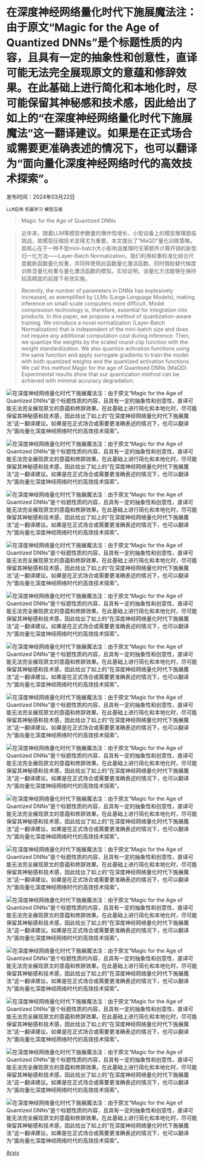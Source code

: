 # 在深度神经网络量化时代下施展魔法注：由于原文“Magic for the Age of Quantized DNNs”是个标题性质的内容，且具有一定的抽象性和创意性，直译可能无法完全展现原文的意蕴和修辞效果。在此基础上进行简化和本地化时，尽可能保留其神秘感和技术感，因此给出了如上的“在深度神经网络量化时代下施展魔法”这一翻译建议。如果是在正式场合或需要更准确表述的情况下，也可以翻译为“面向量化深度神经网络时代的高效技术探索”。

发布时间：2024年03月22日

`LLM应用` `机器学习` `模型压缩`

> Magic for the Age of Quantized DNNs

> 近年来，随着LLM等模型参数量的爆炸性增长，小型设备上的模型推理面临挑战，故模型压缩技术显得尤为重要。本文提出了“MaQD”量化训练策略，其核心在于一种不受mini-batch大小影响且推理时无需额外计算开销的新型归一化方法——Layer-Batch Normalization。我们利用权重标准化结合尺度截断函数量化权重，并同样使用此函数量化激活函数，同时借助替代梯度训练含量化权重与量化激活函数的模型。实验证明，该量化方法能够在保持较高精度的前提下有效实施。

> Recently, the number of parameters in DNNs has explosively increased, as exemplified by LLMs (Large Language Models), making inference on small-scale computers more difficult. Model compression technology is, therefore, essential for integration into products. In this paper, we propose a method of quantization-aware training. We introduce a novel normalization (Layer-Batch Normalization) that is independent of the mini-batch size and does not require any additional computation cost during inference. Then, we quantize the weights by the scaled round-clip function with the weight standardization. We also quantize activation functions using the same function and apply surrogate gradients to train the model with both quantized weights and the quantized activation functions. We call this method Magic for the age of Quantised DNNs (MaQD). Experimental results show that our quantization method can be achieved with minimal accuracy degradation.

![在深度神经网络量化时代下施展魔法注：由于原文“Magic for the Age of Quantized DNNs”是个标题性质的内容，且具有一定的抽象性和创意性，直译可能无法完全展现原文的意蕴和修辞效果。在此基础上进行简化和本地化时，尽可能保留其神秘感和技术感，因此给出了如上的“在深度神经网络量化时代下施展魔法”这一翻译建议。如果是在正式场合或需要更准确表述的情况下，也可以翻译为“面向量化深度神经网络时代的高效技术探索”。](../../../paper_images/2403.14999/x1.png)

![在深度神经网络量化时代下施展魔法注：由于原文“Magic for the Age of Quantized DNNs”是个标题性质的内容，且具有一定的抽象性和创意性，直译可能无法完全展现原文的意蕴和修辞效果。在此基础上进行简化和本地化时，尽可能保留其神秘感和技术感，因此给出了如上的“在深度神经网络量化时代下施展魔法”这一翻译建议。如果是在正式场合或需要更准确表述的情况下，也可以翻译为“面向量化深度神经网络时代的高效技术探索”。](../../../paper_images/2403.14999/x2.png)

![在深度神经网络量化时代下施展魔法注：由于原文“Magic for the Age of Quantized DNNs”是个标题性质的内容，且具有一定的抽象性和创意性，直译可能无法完全展现原文的意蕴和修辞效果。在此基础上进行简化和本地化时，尽可能保留其神秘感和技术感，因此给出了如上的“在深度神经网络量化时代下施展魔法”这一翻译建议。如果是在正式场合或需要更准确表述的情况下，也可以翻译为“面向量化深度神经网络时代的高效技术探索”。](../../../paper_images/2403.14999/x3.png)

![在深度神经网络量化时代下施展魔法注：由于原文“Magic for the Age of Quantized DNNs”是个标题性质的内容，且具有一定的抽象性和创意性，直译可能无法完全展现原文的意蕴和修辞效果。在此基础上进行简化和本地化时，尽可能保留其神秘感和技术感，因此给出了如上的“在深度神经网络量化时代下施展魔法”这一翻译建议。如果是在正式场合或需要更准确表述的情况下，也可以翻译为“面向量化深度神经网络时代的高效技术探索”。](../../../paper_images/2403.14999/x4.png)

![在深度神经网络量化时代下施展魔法注：由于原文“Magic for the Age of Quantized DNNs”是个标题性质的内容，且具有一定的抽象性和创意性，直译可能无法完全展现原文的意蕴和修辞效果。在此基础上进行简化和本地化时，尽可能保留其神秘感和技术感，因此给出了如上的“在深度神经网络量化时代下施展魔法”这一翻译建议。如果是在正式场合或需要更准确表述的情况下，也可以翻译为“面向量化深度神经网络时代的高效技术探索”。](../../../paper_images/2403.14999/x5.png)

![在深度神经网络量化时代下施展魔法注：由于原文“Magic for the Age of Quantized DNNs”是个标题性质的内容，且具有一定的抽象性和创意性，直译可能无法完全展现原文的意蕴和修辞效果。在此基础上进行简化和本地化时，尽可能保留其神秘感和技术感，因此给出了如上的“在深度神经网络量化时代下施展魔法”这一翻译建议。如果是在正式场合或需要更准确表述的情况下，也可以翻译为“面向量化深度神经网络时代的高效技术探索”。](../../../paper_images/2403.14999/x6.png)

![在深度神经网络量化时代下施展魔法注：由于原文“Magic for the Age of Quantized DNNs”是个标题性质的内容，且具有一定的抽象性和创意性，直译可能无法完全展现原文的意蕴和修辞效果。在此基础上进行简化和本地化时，尽可能保留其神秘感和技术感，因此给出了如上的“在深度神经网络量化时代下施展魔法”这一翻译建议。如果是在正式场合或需要更准确表述的情况下，也可以翻译为“面向量化深度神经网络时代的高效技术探索”。](../../../paper_images/2403.14999/x7.png)

![在深度神经网络量化时代下施展魔法注：由于原文“Magic for the Age of Quantized DNNs”是个标题性质的内容，且具有一定的抽象性和创意性，直译可能无法完全展现原文的意蕴和修辞效果。在此基础上进行简化和本地化时，尽可能保留其神秘感和技术感，因此给出了如上的“在深度神经网络量化时代下施展魔法”这一翻译建议。如果是在正式场合或需要更准确表述的情况下，也可以翻译为“面向量化深度神经网络时代的高效技术探索”。](../../../paper_images/2403.14999/x8.png)

![在深度神经网络量化时代下施展魔法注：由于原文“Magic for the Age of Quantized DNNs”是个标题性质的内容，且具有一定的抽象性和创意性，直译可能无法完全展现原文的意蕴和修辞效果。在此基础上进行简化和本地化时，尽可能保留其神秘感和技术感，因此给出了如上的“在深度神经网络量化时代下施展魔法”这一翻译建议。如果是在正式场合或需要更准确表述的情况下，也可以翻译为“面向量化深度神经网络时代的高效技术探索”。](../../../paper_images/2403.14999/x9.png)

![在深度神经网络量化时代下施展魔法注：由于原文“Magic for the Age of Quantized DNNs”是个标题性质的内容，且具有一定的抽象性和创意性，直译可能无法完全展现原文的意蕴和修辞效果。在此基础上进行简化和本地化时，尽可能保留其神秘感和技术感，因此给出了如上的“在深度神经网络量化时代下施展魔法”这一翻译建议。如果是在正式场合或需要更准确表述的情况下，也可以翻译为“面向量化深度神经网络时代的高效技术探索”。](../../../paper_images/2403.14999/x10.png)

![在深度神经网络量化时代下施展魔法注：由于原文“Magic for the Age of Quantized DNNs”是个标题性质的内容，且具有一定的抽象性和创意性，直译可能无法完全展现原文的意蕴和修辞效果。在此基础上进行简化和本地化时，尽可能保留其神秘感和技术感，因此给出了如上的“在深度神经网络量化时代下施展魔法”这一翻译建议。如果是在正式场合或需要更准确表述的情况下，也可以翻译为“面向量化深度神经网络时代的高效技术探索”。](../../../paper_images/2403.14999/x11.png)

![在深度神经网络量化时代下施展魔法注：由于原文“Magic for the Age of Quantized DNNs”是个标题性质的内容，且具有一定的抽象性和创意性，直译可能无法完全展现原文的意蕴和修辞效果。在此基础上进行简化和本地化时，尽可能保留其神秘感和技术感，因此给出了如上的“在深度神经网络量化时代下施展魔法”这一翻译建议。如果是在正式场合或需要更准确表述的情况下，也可以翻译为“面向量化深度神经网络时代的高效技术探索”。](../../../paper_images/2403.14999/x12.png)

![在深度神经网络量化时代下施展魔法注：由于原文“Magic for the Age of Quantized DNNs”是个标题性质的内容，且具有一定的抽象性和创意性，直译可能无法完全展现原文的意蕴和修辞效果。在此基础上进行简化和本地化时，尽可能保留其神秘感和技术感，因此给出了如上的“在深度神经网络量化时代下施展魔法”这一翻译建议。如果是在正式场合或需要更准确表述的情况下，也可以翻译为“面向量化深度神经网络时代的高效技术探索”。](../../../paper_images/2403.14999/x13.png)

![在深度神经网络量化时代下施展魔法注：由于原文“Magic for the Age of Quantized DNNs”是个标题性质的内容，且具有一定的抽象性和创意性，直译可能无法完全展现原文的意蕴和修辞效果。在此基础上进行简化和本地化时，尽可能保留其神秘感和技术感，因此给出了如上的“在深度神经网络量化时代下施展魔法”这一翻译建议。如果是在正式场合或需要更准确表述的情况下，也可以翻译为“面向量化深度神经网络时代的高效技术探索”。](../../../paper_images/2403.14999/x14.png)

![在深度神经网络量化时代下施展魔法注：由于原文“Magic for the Age of Quantized DNNs”是个标题性质的内容，且具有一定的抽象性和创意性，直译可能无法完全展现原文的意蕴和修辞效果。在此基础上进行简化和本地化时，尽可能保留其神秘感和技术感，因此给出了如上的“在深度神经网络量化时代下施展魔法”这一翻译建议。如果是在正式场合或需要更准确表述的情况下，也可以翻译为“面向量化深度神经网络时代的高效技术探索”。](../../../paper_images/2403.14999/x15.png)

[Arxiv](https://arxiv.org/abs/2403.14999)